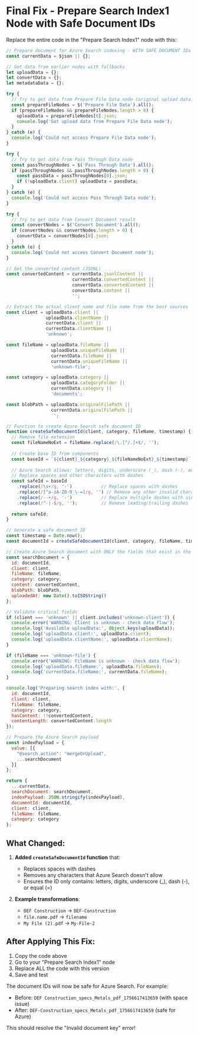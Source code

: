 # Final Fix - Prepare Search Index1 Node with Safe Document IDs

Replace the entire code in the "Prepare Search Index1" node with this:

```javascript
// Prepare document for Azure Search indexing - WITH SAFE DOCUMENT IDs
const currentData = $json || {};

// Get data from earlier nodes with fallbacks
let uploadData = {};
let convertData = {};
let metadataData = {};

try {
  // Try to get data from Prepare File Data node (original upload data)
  const prepareFileNodes = $('Prepare File Data').all();
  if (prepareFileNodes && prepareFileNodes.length > 0) {
    uploadData = prepareFileNodes[0].json;
    console.log('Got upload data from Prepare File Data node');
  }
} catch (e) {
  console.log('Could not access Prepare File Data node');
}

try {
  // Try to get data from Pass Through Data node
  const passThroughNodes = $('Pass Through Data').all();
  if (passThroughNodes && passThroughNodes.length > 0) {
    const passData = passThroughNodes[0].json;
    if (!uploadData.client) uploadData = passData;
  }
} catch (e) {
  console.log('Could not access Pass Through Data node');
}

try {
  // Try to get data from Convert Document result
  const convertNodes = $('Convert Document').all();
  if (convertNodes && convertNodes.length > 0) {
    convertData = convertNodes[0].json;
  }
} catch (e) {
  console.log('Could not access Convert Document node');
}

// Get the converted content (JSONL)
const convertedContent = currentData.jsonlContent || 
                         currentData.convertedContent || 
                         convertData.convertedContent || 
                         convertData.content || 
                         '';

// Extract the actual client name and file name from the best sources
const client = uploadData.client || 
               uploadData.clientName || 
               currentData.client || 
               currentData.clientName || 
               'unknown';

const fileName = uploadData.fileName || 
                 uploadData.uniqueFileName || 
                 currentData.fileName || 
                 currentData.uniqueFileName || 
                 'unknown-file';

const category = uploadData.category || 
                 uploadData.categoryFolder || 
                 currentData.category || 
                 'documents';

const blobPath = uploadData.originalFilePath || 
                 currentData.originalFilePath || 
                 '';

// Function to create Azure Search safe document ID
function createSafeDocumentId(client, category, fileName, timestamp) {
  // Remove file extension
  const fileNameNoExt = fileName.replace(/\.[^/.]+$/, '');
  
  // Create base ID from components
  const baseId = `${client}_${category}_${fileNameNoExt}_${timestamp}`;
  
  // Azure Search allows: letters, digits, underscore (_), dash (-), equal (=)
  // Replace spaces and other characters with dashes
  const safeId = baseId
    .replace(/\s+/g, '-')           // Replace spaces with dashes
    .replace(/[^a-zA-Z0-9_\-=]/g, '') // Remove any other invalid characters
    .replace(/--+/g, '-')           // Replace multiple dashes with single dash
    .replace(/^-|-$/g, '');         // Remove leading/trailing dashes
  
  return safeId;
}

// Generate a safe document ID
const timestamp = Date.now();
const documentId = createSafeDocumentId(client, category, fileName, timestamp);

// Create Azure Search document with ONLY the fields that exist in the index
const searchDocument = {
  id: documentId,
  client: client,
  fileName: fileName,
  category: category,
  content: convertedContent,
  blobPath: blobPath,
  uploadedAt: new Date().toISOString()
};

// Validate critical fields
if (client === 'unknown' || client.includes('unknown-client')) {
  console.error('WARNING: Client is unknown - check data flow');
  console.log('Available uploadData:', Object.keys(uploadData));
  console.log('uploadData.client:', uploadData.client);
  console.log('uploadData.clientName:', uploadData.clientName);
}

if (fileName === 'unknown-file') {
  console.error('WARNING: FileName is unknown - check data flow');
  console.log('uploadData.fileName:', uploadData.fileName);
  console.log('currentData.fileName:', currentData.fileName);
}

console.log('Preparing search index with:', {
  id: documentId,
  client: client,
  fileName: fileName,
  category: category,
  hasContent: !!convertedContent,
  contentLength: convertedContent.length
});

// Prepare the Azure Search payload
const indexPayload = {
  value: [{
    "@search.action": "mergeOrUpload",
    ...searchDocument
  }]
};

return {
  ...currentData,
  searchDocument: searchDocument,
  indexPayload: JSON.stringify(indexPayload),
  documentId: documentId,
  client: client,
  fileName: fileName,
  category: category
};
```

## What Changed:

1. **Added `createSafeDocumentId` function** that:
   - Replaces spaces with dashes
   - Removes any characters that Azure Search doesn't allow
   - Ensures the ID only contains: letters, digits, underscore (_), dash (-), or equal (=)

2. **Example transformations**:
   - `DEF Construction` → `DEF-Construction`
   - `file.name.pdf` → `filename`
   - `My File (2).pdf` → `My-File-2`

## After Applying This Fix:

1. Copy the code above
2. Go to your "Prepare Search Index1" node
3. Replace ALL the code with this version
4. Save and test

The document IDs will now be safe for Azure Search. For example:
- Before: `DEF Construction_specs_Metals_pdf_1756617413659` (with space issue)
- After: `DEF-Construction_specs_Metals_pdf_1756617413659` (safe for Azure)

This should resolve the "Invalid document key" error!
